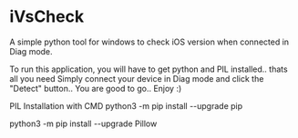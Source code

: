 # iVsCheck
A simple python tool for windows to check iOS version when connected in Diag mode.

To run this application, you will have to get python and PIL installed.. thats all you need 
Simply connect your device in Diag mode and click the "Detect" button.. 
You are good to go.. Enjoy :)

PIL Installation with CMD
python3 -m pip install --upgrade pip

python3 -m pip install --upgrade Pillow
